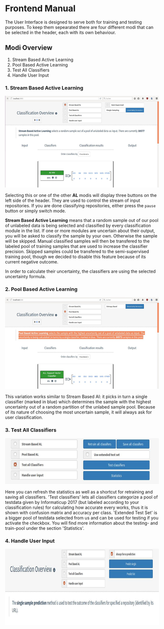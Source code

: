 # Frontend Manual

The User Interface is designed to serve both for training and testing purposes. To keep them sepearated there are four different modi that can be selected in the header, each with its own behaviour.

## Modi Overview
1. Stream Based Active Learning 
2. Pool Based Active Learning
3. Test All Classifiers
4. Handle User Input

### 1. Stream Based Active Learning
<img src="StreamBasedAL.jpg" height=300 alt="Image Stream Based Active Learing">

Selecting this or one of the other **AL** modis will display three buttons on the left side of the header. They are used to control the stream of input repositories. If you are done classifying repositories, either press the `pause` button or simply switch mode.

**Stream Based Active Learning** means that a random sample out of our pool of unlabeled data is being selected and classified by every classification module in the list. If one or more modules are uncertain about their output, you will be asked to classify the sample by your own. Otherwise the sample will be skipped.
Manual classified samples will then be transfered to the labeled pool of training samples that are used to increase the classifier precision. Skipped samples could be transfered to the semi-supervised training pool, though we decided to disable this feature because of its current negative outcome.

In order to calculate their uncertainty, the classifiers are using the selected uncertainty formula.

### 2. Pool Based Active Learning
<img src="PoolBasedAL.jpg" height=300>

This variation works similar to Stream Based AI: it picks in turn a single classifier (marked in blue) which determines the sample with the highest uncertainty out of a random partition of the unlabed sample pool. Because of its nature of choosing the most uncertain sample, it will always ask for user classification.

### 3. Test All Classifiers
<img src="Test.jpg" height=150>

Here you can refresh the statistics as well as a shortcut for retraining and saving all classifiers.
'Test classifiers' lets all classifiers categorize a pool of testdata given by Informaticup 2017 
(but labeled according to your classification rules) for calculating how accurate every works,
 thus it is shown with confusion matrix and accuracy per class.
'Extended Test Set' is a bigger pool of testdata selected from us 
and can be used for testing if you activate the checkbox.
You will find more information about the testing- and train-pool under the section 'Statistics'.

### 4. Handle User Input
<img src="UserInput.jpg" height=250>
&nbsp;



